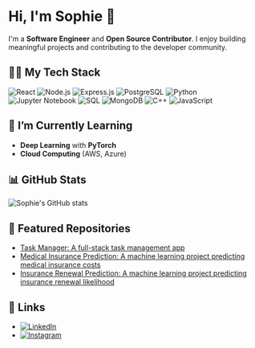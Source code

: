 # Hi, I'm Sophie 👋

I'm a **Software Engineer** and **Open Source Contributor**. I enjoy building meaningful projects and contributing to the developer community.

## 🧑‍💻 My Tech Stack
![React](https://img.shields.io/badge/-React-61DAFB?style=flat&logo=react&logoColor=black)
![Node.js](https://img.shields.io/badge/-Node.js-6CC24A?style=flat&logo=node.js&logoColor=white)
![Express.js](https://img.shields.io/badge/-Express.js-000000?style=flat&logo=express&logoColor=white)
![PostgreSQL](https://img.shields.io/badge/-PostgreSQL-336791?style=flat&logo=postgresql&logoColor=white)
![Python](https://img.shields.io/badge/-Python-3776AB?style=flat&logo=python&logoColor=white)
![Jupyter Notebook](https://img.shields.io/badge/-Jupyter-FFB13B?style=flat&logo=jupyter&logoColor=white)
![SQL](https://img.shields.io/badge/-SQL-003B57?style=flat&logo=postgresql&logoColor=white)
![MongoDB](https://img.shields.io/badge/-MongoDB-47A248?style=flat&logo=mongodb&logoColor=white)
![C++](https://img.shields.io/badge/-C++-00599C?style=flat&logo=c%2B%2B&logoColor=white)
![JavaScript](https://img.shields.io/badge/-JavaScript-FFD700?style=flat&logo=javascript&logoColor=black)

## 🌱 I’m Currently Learning
- **Deep Learning** with **PyTorch**
- **Cloud Computing** (AWS, Azure)

## 📊 GitHub Stats
![Sophie's GitHub stats](https://github-readme-stats.vercel.app/api?username=sophiebits&show_icons=true&hide_title=true&count_private=true&theme=blue-green)

## 📝 Featured Repositories
- [Task Manager: A full-stack task management app](https://github.com/sophiebits/task-manager)
- [Medical Insurance Prediction: A machine learning project predicting medical insurance costs](https://github.com/sophiebits/medical-insurance)
- [Insurance Renewal Prediction: A machine learning project predicting insurance renewal likelihood](https://github.com/sophiebits/insurance-renewal)

## 🔗 Links
- [![LinkedIn](https://img.shields.io/badge/-LinkedIn-0077B5?style=flat&logo=linkedin&logoColor=white)](https://www.linkedin.com/in/sophie-alpert)
- [![Instagram](https://img.shields.io/badge/-Instagram-E4405F?style=flat&logo=instagram&logoColor=white)](https://www.instagram.com/sophiebits)
